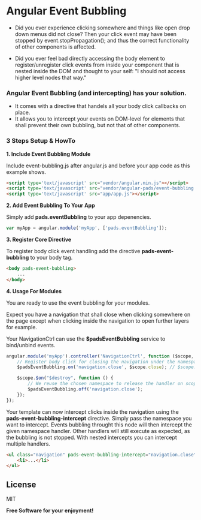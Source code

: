 # Angular Event Bubbling

- Did you ever experience clicking somewhere and things like open drop down menus did not close?
Then your click event may have been stopped by event.stopPropagation(); and thus the correct
 functionality of other components is affected.

- Did you ever feel bad directly accessing the body element to register/unregister click events
 from inside your component that is nested inside the DOM and thought to your self:
 "I should not access higher level nodes that way."

### Angular Event Bubbling (and intercepting) has your solution.

- It comes with a directive that handels all your body click callbacks on place.
- It allows you to intercept your events on DOM-level for elements that shall prevent their own bubbling, but not that of other components.

### 3 Steps Setup & HowTo

**1. Include Event Bubbling Module**

Include event-bubbling.js after angular.js and before your app code as this example shows.

```html
<script type='text/javascript' src="vendor/angular.min.js"></script>
<script type='text/javascript' src="vendor/angular-pads/event-bubbling.js"></script>
<script type='text/javascript' src="app/app.js"></script>
```

**2. Add Event Bubbling To Your App**

Simply add **pads.eventBubbling** to your app depenencies.

```js
var myApp = angular.module('myApp', ['pads.eventBubbling']);
```

**3. Register Core Directive**

To register body click event handling add the directive **pads-event-bubbling** to your body tag.

```html
<body pads-event-bubbling>
    ...
</body>
```

**4. Usage For Modules**

You are ready to use the event bubbling for your modules.

Expect you have a navigation that shall close when clicking somewhere on the page except when clicking inside the navigation to open further layers for example.

Your NavigationCtrl can use the **$padsEventBubbling** service to bind/unbind events.

```js
angular.module('myApp').controller('NavigationCtrl', function ($scope, $padsEventBubbling) {
	// Register body click for closing the navigation under the namespace "navigation.close".
	$padsEventBubbling.on('navigation.close', $scope.close); // $scope.close() is your close function.

	$scope.$on("$destroy", function () {
		// We reuse the chosen namespace to release the handler on scope destruction.
		$padsEventBubbling.off('navigation.close');
	});
});
```

Your template can now intercept clicks inside the navigation using the **pads-event-bubbling-intercept** directive.
Simply pass the namespace you want to intercept. Events bubbling throught this node will then intercept the given namespace handler. Other handlers will still execute as expected, as the bubbling is not stopped. With nested intercepts you can intercept multiple handlers.

```html
<ul class="navigation" pads-event-bubbling-intercept="navigation.close">
    <li>...</li>
</ul>
```

License
----

MIT


**Free Software for your enjoyment!**